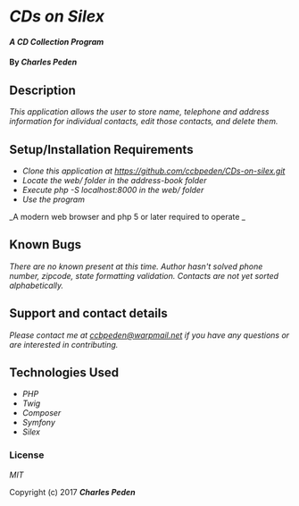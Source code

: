 # _CDs on Silex_

#### _A CD Collection Program_

#### By _**Charles Peden**_

## Description

_This application allows the user to store name, telephone and address information for individual contacts, edit those contacts, and delete them._


## Setup/Installation Requirements

* _Clone this application at https://github.com/ccbpeden/CDs-on-silex.git_
* _Locate the web/ folder in the address-book folder_
* _Execute php -S localhost:8000 in the web/ folder_
* _Use the program_

_A modern web browser and php 5 or later required to operate _


## Known Bugs

_There are no known present at this time.  Author hasn't solved phone number, zipcode, state formatting validation.  Contacts are not yet sorted alphabetically._

## Support and contact details

_Please contact me at ccbpeden@warpmail.net if you have any questions or are interested in contributing._

## Technologies Used

* _PHP_
* _Twig_
* _Composer_
* _Symfony_
* _Silex_



### License

*MIT*

Copyright (c) 2017 **_Charles Peden_**
